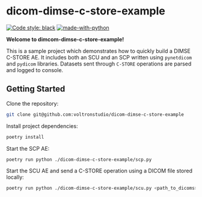 # dicom-dimse-c-store-example

[![Code style: black](https://img.shields.io/badge/code%20style-black-000000.svg)](https://github.com/psf/black)
[![made-with-python](https://img.shields.io/badge/Made%20with-Python-1f425f.svg)](https://www.python.org/)

**Welcome to dimcom-dimse-c-store-example!**

This is a sample project which demonstrates how to quickly build a DIMSE C-STORE AE. It includes both an SCU and an SCP written using `pynetdicom` and `pydicom` libraries. Datasets sent through `C-STORE` operations are parsed and logged to console.

## Getting Started

Clone the repository:

```bash
git clone git@github.com:voltronstudio/dicom-dimse-c-store-example
```

Install project dependencies:

```bash
poetry install
```

Start the SCP AE:

```bash
poetry run python ./dicom-dimse-c-store-example/scp.py
```

Start the SCU AE and send a C-STORE operation using a DICOM file stored locally:

```bash
poetry run python ./dicom-dimse-c-store-example/scu.py <path_to_dicoms>
```
